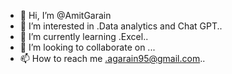 - 👋 Hi, I’m @AmitGarain
- 👀 I’m interested in .Data analytics and Chat GPT..
- 🌱 I’m currently learning .Excel..
- 💞️ I’m looking to collaborate on ...
- 📫 How to reach me .agarain95@gmail.com..

<!---
AmitGarain/AmitGarain is a ✨ special ✨ repository because its `README.md` (this file) appears on your GitHub profile.
You can click the Preview link to take a look at your changes.
--->
